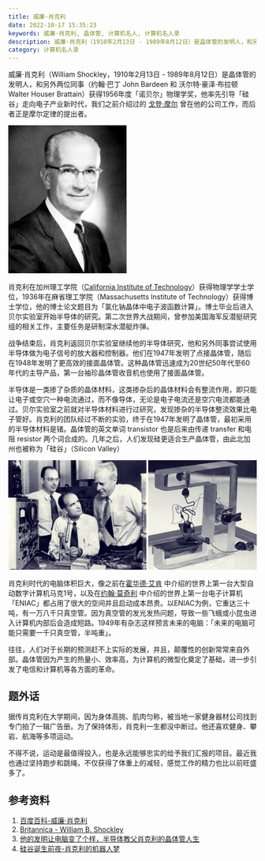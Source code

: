```yaml
---
title: 威廉·肖克利
date: 2022-10-17 15:35:23
keywords: 威廉·肖克利, 晶体管, 计算机名人, 计算机名人录
description: 威廉·肖克利（1910年2月13日 - 1989年8月12日）是晶体管的发明人，和另外两位同事（约翰·巴丁 John Bardeen 和 沃尔特·豪泽·布拉顿 Walter Houser Brattain）获得1956年度「诺贝尔」物理学奖，他率先引导「硅谷」走向电子产业新时代。
category: 计算机名人录
---
```


威廉·肖克利（William Shockley，1910年2月13日 - 1989年8月12日）是晶体管的发明人，和另外两位同事（约翰·巴丁 John Bardeen 和 沃尔特·豪泽·布拉顿 Walter Houser Brattain）获得1956年度「诺贝尔」物理学奖，他率先引导「硅谷」走向电子产业新时代，我们之前介绍过的 [戈登·摩尔](http://www.edulinks.cn/2021/01/29/20210131-gordon-moore/) 曾在他的公司工作，而后者正是摩尔定律的提出者。

![img](20221017-william-shockley/Shockley.jpg)

肖克利在加州理工学院（[California Institute of Technology](https://www.caltech.edu)）获得物理学学士学位，1936年在麻省理工学院（Massachusetts Institute of Technology）获得博士学位，他的博士论文题目为「氯化钠晶体中电子波函数计算」。博士毕业后进入贝尔实验室开始半导体的研究。第二次世界大战期间，曾参加美国海军反潜挺研究组的相关工作，主要任务是研制深水潜艇炸弹。

战争结束后，肖克利返回贝尔实验室继续他的半导体研究，他和另外同事尝试使用半导体做为电子信号的放大器和控制器。他们在1947年发明了点接晶体管，随后在1948年发明了更高效的接面晶体管。这种晶体管迅速成为20世纪50年代至60年代的主导产品，第一台袖珍晶体管收音机也使用了接面晶体管。

半导体是一类掺了杂质的晶体材料，这类掺杂后的晶体材料会有整流作用，即只能让电子或空穴一种电流通过，而不像导体，无论是电子电流还是空穴电流都能通过。贝尔实验室之前就对半导体材料进行过研究，发现掺杂的半导体整流效果比电子管好。肖克利的团队经过不断的实验，终于在1947年发明了晶体管，最初采用的半导体材料是锗。晶体管的英文单词 transistor 也是后来由传递 transfer 和电阻 resistor 两个词合成的。几年之后，人们发现硅更适合生产晶体管，由此北加州也被称为「硅谷」（Silicon Valley）

![image-20221020202510439](20221017-william-shockley/image-20221020202510439.png)

肖克利时代的电脑体积巨大，像之前在[霍华德·艾肯](http://www.edulinks.cn/2021/01/23/20210124-howard-aiken/) 中介绍的世界上第一台大型自动数字计算机马克1号，以及在[约翰·莫奇利](http://www.edulinks.cn/2021/03/21/20210321-john-mauchly/) 中介绍的世界上第一台电子计算机 「ENIAC」都占用了很大的空间并且启动成本昂贵。以ENIAC为例，它重达三十吨，有一万八千只真空管。因为真空管的发光发热问题，导致一些飞蛾或小昆虫进入计算机内部后会造成短路。1949年有杂志这样预言未来的电脑：「未来的电脑可能只需要一千只真空管，半吨重」。

往往，人们对于长期的预测赶不上实际的发展，并且，颠覆性的创新常常来自外部。晶体管因为产生的热量小、效率高，为计算机的微型化奠定了基础，进一步引发了电信和计算机等各方面的革命。

## 题外话

据传肖克利在大学期间，因为身体高挑、肌肉匀称，被当地一家健身器材公司找到专门拍了一辑广告册。为了保持体形，肖克利一生都没中断过。他还喜欢健身、攀岩、航海等多项运动。

不得不说，运动是最值得投入，也是永远能够忠实的给予我们汇报的项目。最近我也通过坚持跑步和跳绳，不仅获得了体重上的减轻，感觉工作的精力也比以前旺盛多了。

## 参考资料

1. [百度百科-威廉·肖克利](https://baike.baidu.com/item/威廉·肖克利/10940765?fromtitle=William%20Shockley&fromid=11319354&fr=aladdin)
1. [Britannica - William B. Shockley](https://www.britannica.com/biography/William-Shockley)
1. [他的发明让电脑变了个样，半导体教父肖克利的晶体管人生](https://www.sohu.com/a/292603919_505803)
1. [硅谷诞生前夜-肖克利的机器人梦](https://new.qq.com/rain/a/20210819A058KL00)
